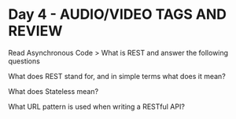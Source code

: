 # Day 4 - AUDIO/VIDEO TAGS AND REVIEW
Read Asynchronous Code > What is REST and answer the following questions



What does REST stand for, and in simple terms what does it mean?

What does Stateless mean?

What URL pattern is used when writing a RESTful API?